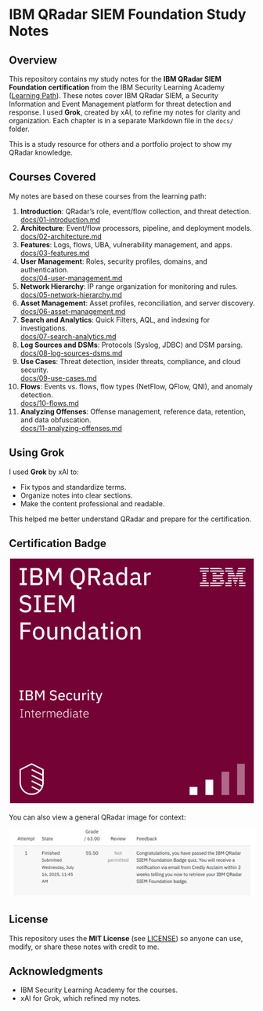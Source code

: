 # IBM QRadar SIEM Foundation Study Notes

## Overview
This repository contains my study notes for the **IBM QRadar SIEM Foundation certification** from the IBM Security Learning Academy ([Learning Path](https://www.ibm.com/training/learning-path/ibm-qradar-siem-foundation-694)). These notes cover IBM QRadar SIEM, a Security Information and Event Management platform for threat detection and response. I used **Grok**, created by xAI, to refine my notes for clarity and organization. Each chapter is in a separate Markdown file in the `docs/` folder.

This is a study resource for others and a portfolio project to show my QRadar knowledge.

## Courses Covered
My notes are based on these courses from the learning path:

1. **Introduction**: QRadar’s role, event/flow collection, and threat detection.  
   [docs/01-introduction.md](docs/01-introduction.md)
2. **Architecture**: Event/flow processors, pipeline, and deployment models.  
   [docs/02-architecture.md](docs/02-architecture.md)
3. **Features**: Logs, flows, UBA, vulnerability management, and apps.  
   [docs/03-features.md](docs/03-features.md)
4. **User Management**: Roles, security profiles, domains, and authentication.  
   [docs/04-user-management.md](docs/04-user-management.md)
5. **Network Hierarchy**: IP range organization for monitoring and rules.  
   [docs/05-network-hierarchy.md](docs/05-network-hierarchy.md)
6. **Asset Management**: Asset profiles, reconciliation, and server discovery.  
   [docs/06-asset-management.md](docs/06-asset-management.md)
7. **Search and Analytics**: Quick Filters, AQL, and indexing for investigations.  
   [docs/07-search-analytics.md](docs/07-search-analytics.md)
8. **Log Sources and DSMs**: Protocols (Syslog, JDBC) and DSM parsing.  
   [docs/08-log-sources-dsms.md](docs/08-log-sources-dsms.md)
9. **Use Cases**: Threat detection, insider threats, compliance, and cloud security.  
   [docs/09-use-cases.md](docs/09-use-cases.md)
10. **Flows**: Events vs. flows, flow types (NetFlow, QFlow, QNI), and anomaly detection.  
    [docs/10-flows.md](docs/10-flows.md)
11. **Analyzing Offenses**: Offense management, reference data, retention, and data obfuscation.  
    [docs/11-analyzing-offenses.md](docs/11-analyzing-offenses.md)

## Using Grok
I used **Grok** by xAI to:
- Fix typos and standardize terms.
- Organize notes into clear sections.
- Make the content professional and readable.

This helped me better understand QRadar and prepare for the certification.

## Certification Badge

![IBM QRadar SIEM Foundation Badge](/images/IBM-Qradar-SIEM-Foundation-badge.png)

You can also view a general QRadar image for context:

![QRadar SIEM Overview](/images/QRadar-SIEM.png)

## License
This repository uses the **MIT License** (see [LICENSE](LICENSE)) so anyone can use, modify, or share these notes with credit to me.

## Acknowledgments
- IBM Security Learning Academy for the courses.
- xAI for Grok, which refined my notes.
